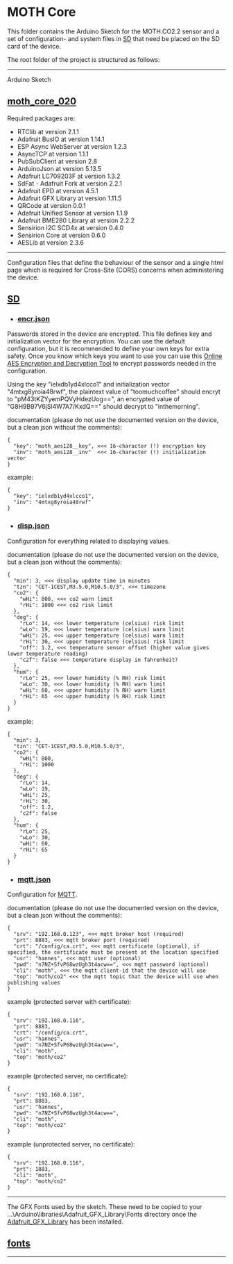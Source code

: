 # MOTH Core

This folder contains the Arduino Sketch for the MOTH.CO2.2 sensor and a set of configuration- and system files in [SD](SD) that need be placed on the SD card of the device.

The root folder of the project is structured as follows:

---

Arduino Sketch

## [moth_core_020](moth_core_020)

Required packages are:

- RTClib at version 2.1.1
- Adafruit BusIO at version 1.14.1
- ESP Async WebServer at version 1.2.3
- AsyncTCP at version 1.1.1
- PubSubClient at version 2.8
- ArduinoJson at version 5.13.5
- Adafruit LC709203F at version 1.3.2
- SdFat - Adafruit Fork at version 2.2.1
- Adafruit EPD at version 4.5.1
- Adafruit GFX Library at version 1.11.5
- QRCode at version 0.0.1
- Adafruit Unified Sensor at version 1.1.9
- Adafruit BME280 Library at version 2.2.2
- Sensirion I2C SCD4x at version 0.4.0
- Sensirion Core at version 0.6.0
- AESLib at version 2.3.6

---

Configuration files that define the behaviour of the sensor and a single html page which is required for Cross-Site (CORS) concerns when administering the device.

## [SD](SD)

- ### [encr.json](SD/config/encr.json)

Passwords stored in the device are encrypted. This file defines key and initialization vector for the encryption. You can use the default configuration, but it is recommended to define your own keys for extra safety. Once you know which keys you want to use you can use this [Online AES Encryption and Decryption Tool](https://www.javainuse.com/aesgenerator) to encrypt passwords needed in the configuration.

Using the key "ielxdb1yd4xlcco1" and initialization vector "4mtxg8yroia48rwf", the plaintext value of "toomuchcoffee" should encryt to "pM43tKZYyemPQVyHdezUog==", an encrypted value of "G8H9B97V6jSl4W7A7/KxdQ==" should decrypt to "inthemorning".

documentation (please do not use the documented version on the device, but a clean json without the comments):

```
{
  "key": "moth_aes128__key", <<< 16-character (!) encryption key
  "inv": "moth_aes128__inv"  <<< 16-character (!) initialization vector
}
```

example:

```
{
  "key": "ielxdb1yd4xlcco1",
  "inv": "4mtxg8yroia48rwf"
}
```

- ### [disp.json](SD/config/disp.json)

Configuration for everything related to displaying values.

documentation (please do not use the documented version on the device, but a clean json without the comments):

```
{
  "min": 3, <<< display update time in minutes
  "tzn": "CET-1CEST,M3.5.0,M10.5.0/3", <<< timezone
  "co2": {
    "wHi": 800, <<< co2 warn limit
    "rHi": 1000 <<< co2 risk limit
  },
  "deg": {
    "rLo": 14, <<< lower temperature (celsius) risk limit
    "wLo": 19, <<< lower temperature (celsius) warn limit
    "wHi": 25, <<< upper temperature (celsius) warn limit
    "rHi": 30, <<< upper temperature (celsius) risk limit
	"off": 1.2, <<< temperature sensor offset (higher value gives lower temperature reading)
	"c2f": false <<< temperature display in fahrenheit?
  },
  "hum": {
    "rLo": 25, <<< lower humidity (% RH) risk limit
    "wLo": 30, <<< lower humidity (% RH) warn limit
    "wHi": 60, <<< upper humidity (% RH) warn limit
    "rHi": 65  <<< upper humidity (% RH) risk limit
  }
}
```

example:

```
{
  "min": 3,
  "tzn": "CET-1CEST,M3.5.0,M10.5.0/3",
  "co2": {
    "wHi": 800,
    "rHi": 1000
  },
  "deg": {
    "rLo": 14,
    "wLo": 19,
    "wHi": 25,
    "rHi": 30,
	"off": 1.2,
	"c2f": false
  },
  "hum": {
    "rLo": 25,
    "wLo": 30,
    "wHi": 60,
    "rHi": 65
  }
}
```

- ### [mqtt.json](SD/config/mqtt.json)

Configuration for [MQTT](https://de.wikipedia.org/wiki/MQTT).

documentation (please do not use the documented version on the device, but a clean json without the comments):

```
{
  "srv": "192.168.0.123", <<< mqtt broker host (required)
  "prt": 8883, <<< mqtt broker port (required)
  "crt": "/config/ca.crt", <<< mqtt certificate (optional), if specified, the certificate must be present at the location specified
  "usr": "hannes", <<< mqtt user (optional)
  "pwd": "n7NZ+SfvP68wzUgh3t4acw==", <<< mqtt password (optional)
  "cli": "moth", <<< the mqtt client-id that the device will use
  "top": "moth/co2" <<< the mqtt topic that the device will use when publishing values
}
```

example (protected server with certificate):

```
{
  "srv": "192.168.0.116",
  "prt": 8883,
  "crt": "/config/ca.crt",
  "usr": "hannes",
  "pwd": "n7NZ+SfvP68wzUgh3t4acw==",
  "cli": "moth",
  "top": "moth/co2"
}
```

example (protected server, no certificate):

```
{
  "srv": "192.168.0.116",
  "prt": 8883,
  "usr": "hannes",
  "pwd": "n7NZ+SfvP68wzUgh3t4acw==",
  "cli": "moth",
  "top": "moth/co2"
}
```

example (unprotected server, no certificate):

```
{
  "srv": "192.168.0.116",
  "prt": 1883,
  "cli": "moth",
  "top": "moth/co2"
}
```
---

The GFX Fonts used by the sketch. These need to be copied to your ...\Arduino\libraries\Adafruit_GFX_Library\Fonts directory once the [Adafruit_GFX_Library](https://github.com/adafruit/Adafruit-GFX-Library) has been installed.

## [fonts](fonts)

---